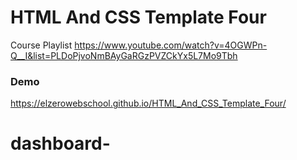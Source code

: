 # HTML And CSS Template Four

Course Playlist https://www.youtube.com/watch?v=4OGWPn-Q__I&list=PLDoPjvoNmBAyGaRGzPVZCkYx5L7Mo9Tbh

### Demo 

https://elzerowebschool.github.io/HTML_And_CSS_Template_Four/
# dashboard-
